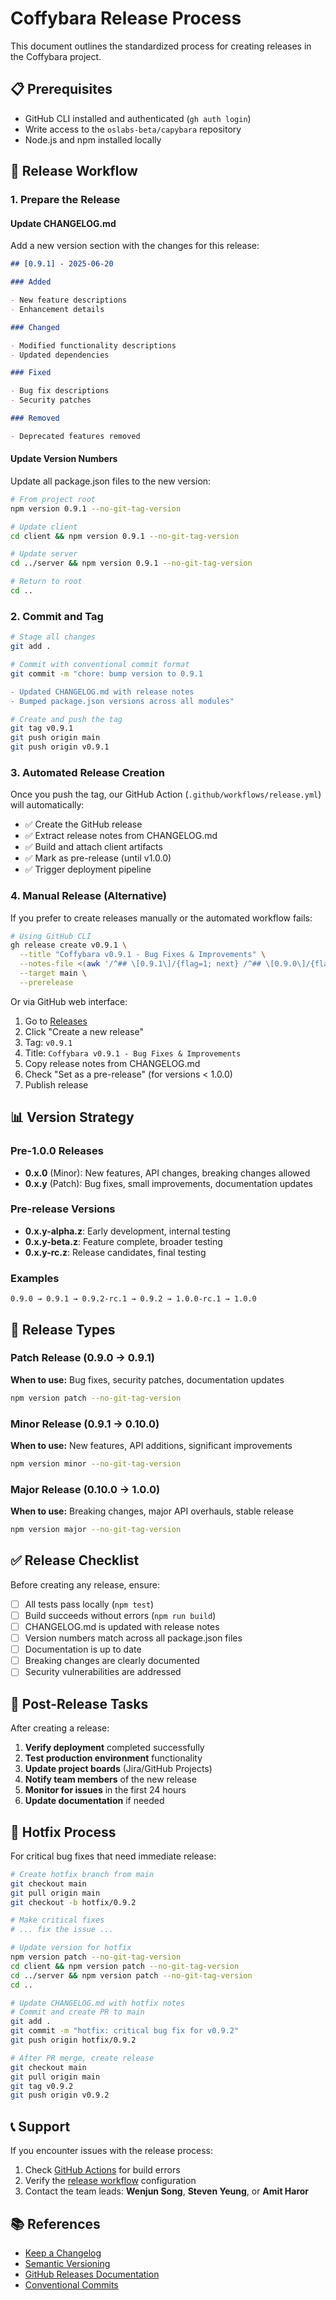 # Coffybara Release Process

This document outlines the standardized process for creating releases in the Coffybara project.

## 📋 Prerequisites

- GitHub CLI installed and authenticated (`gh auth login`)
- Write access to the `oslabs-beta/capybara` repository
- Node.js and npm installed locally

## 🚀 Release Workflow

### 1. Prepare the Release

#### Update CHANGELOG.md

Add a new version section with the changes for this release:

```markdown
## [0.9.1] - 2025-06-20

### Added

- New feature descriptions
- Enhancement details

### Changed

- Modified functionality descriptions
- Updated dependencies

### Fixed

- Bug fix descriptions
- Security patches

### Removed

- Deprecated features removed
```

#### Update Version Numbers

Update all package.json files to the new version:

```bash
# From project root
npm version 0.9.1 --no-git-tag-version

# Update client
cd client && npm version 0.9.1 --no-git-tag-version

# Update server
cd ../server && npm version 0.9.1 --no-git-tag-version

# Return to root
cd ..
```

### 2. Commit and Tag

```bash
# Stage all changes
git add .

# Commit with conventional commit format
git commit -m "chore: bump version to 0.9.1

- Updated CHANGELOG.md with release notes
- Bumped package.json versions across all modules"

# Create and push the tag
git tag v0.9.1
git push origin main
git push origin v0.9.1
```

### 3. Automated Release Creation

Once you push the tag, our GitHub Action (`.github/workflows/release.yml`) will automatically:

- ✅ Create the GitHub release
- ✅ Extract release notes from CHANGELOG.md
- ✅ Build and attach client artifacts
- ✅ Mark as pre-release (until v1.0.0)
- ✅ Trigger deployment pipeline

### 4. Manual Release (Alternative)

If you prefer to create releases manually or the automated workflow fails:

```bash
# Using GitHub CLI
gh release create v0.9.1 \
  --title "Coffybara v0.9.1 - Bug Fixes & Improvements" \
  --notes-file <(awk '/^## \[0.9.1\]/{flag=1; next} /^## \[0.9.0\]/{flag=0} flag' CHANGELOG.md) \
  --target main \
  --prerelease
```

Or via GitHub web interface:

1. Go to [Releases](https://github.com/oslabs-beta/capybara/releases)
2. Click "Create a new release"
3. Tag: `v0.9.1`
4. Title: `Coffybara v0.9.1 - Bug Fixes & Improvements`
5. Copy release notes from CHANGELOG.md
6. Check "Set as a pre-release" (for versions < 1.0.0)
7. Publish release

## 📊 Version Strategy

### Pre-1.0.0 Releases

- **0.x.0** (Minor): New features, API changes, breaking changes allowed
- **0.x.y** (Patch): Bug fixes, small improvements, documentation updates

### Pre-release Versions

- **0.x.y-alpha.z**: Early development, internal testing
- **0.x.y-beta.z**: Feature complete, broader testing
- **0.x.y-rc.z**: Release candidates, final testing

### Examples

```
0.9.0 → 0.9.1 → 0.9.2-rc.1 → 0.9.2 → 1.0.0-rc.1 → 1.0.0
```

## 🎯 Release Types

### Patch Release (0.9.0 → 0.9.1)

**When to use:** Bug fixes, security patches, documentation updates

```bash
npm version patch --no-git-tag-version
```

### Minor Release (0.9.1 → 0.10.0)

**When to use:** New features, API additions, significant improvements

```bash
npm version minor --no-git-tag-version
```

### Major Release (0.10.0 → 1.0.0)

**When to use:** Breaking changes, major API overhauls, stable release

```bash
npm version major --no-git-tag-version
```

## ✅ Release Checklist

Before creating any release, ensure:

- [ ] All tests pass locally (`npm test`)
- [ ] Build succeeds without errors (`npm run build`)
- [ ] CHANGELOG.md is updated with release notes
- [ ] Version numbers match across all package.json files
- [ ] Documentation is up to date
- [ ] Breaking changes are clearly documented
- [ ] Security vulnerabilities are addressed

## 🔄 Post-Release Tasks

After creating a release:

1. **Verify deployment** completed successfully
2. **Test production environment** functionality
3. **Update project boards** (Jira/GitHub Projects)
4. **Notify team members** of the new release
5. **Monitor for issues** in the first 24 hours
6. **Update documentation** if needed

## 🚨 Hotfix Process

For critical bug fixes that need immediate release:

```bash
# Create hotfix branch from main
git checkout main
git pull origin main
git checkout -b hotfix/0.9.2

# Make critical fixes
# ... fix the issue ...

# Update version for hotfix
npm version patch --no-git-tag-version
cd client && npm version patch --no-git-tag-version
cd ../server && npm version patch --no-git-tag-version
cd ..

# Update CHANGELOG.md with hotfix notes
# Commit and create PR to main
git add .
git commit -m "hotfix: critical bug fix for v0.9.2"
git push origin hotfix/0.9.2

# After PR merge, create release
git checkout main
git pull origin main
git tag v0.9.2
git push origin v0.9.2
```

## 📞 Support

If you encounter issues with the release process:

1. Check [GitHub Actions](https://github.com/oslabs-beta/capybara/actions) for build errors
2. Verify the [release workflow](/.github/workflows/release.yml) configuration
3. Contact the team leads: **Wenjun Song**, **Steven Yeung**, or **Amit Haror**

## 📚 References

- [Keep a Changelog](https://keepachangelog.com/en/1.0.0/)
- [Semantic Versioning](https://semver.org/spec/v2.0.0.html)
- [GitHub Releases Documentation](https://docs.github.com/en/repositories/releasing-projects-on-github)
- [Conventional Commits](https://www.conventionalcommits.org/)
